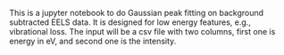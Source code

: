 This is a jupyter notebook to do Gaussian peak fitting on background subtracted EELS data. It is designed for low energy features, e.g., vibrational loss.
The input will be a csv file with two columns, first one is energy in eV, and second one is the intensity.
